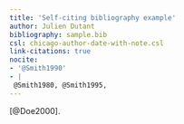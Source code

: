 ```yaml
---
title: 'Self-citing bibliography example'
author: Julien Dutant
bibliography: sample.bib
csl: chicago-author-date-with-note.csl
link-citations: true
nocite: 
- '@Smith1990'
- |
 @Smith1980, @Smith1995, 
---
```


[@Doe2000].

